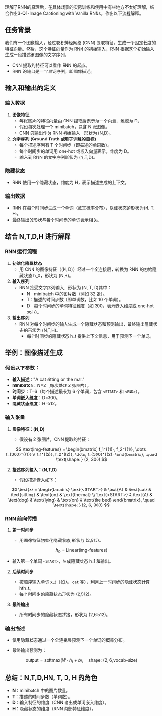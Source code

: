 理解了RNN的原理后，在具体场景的实际训练和使用中有些地方不太好理解，结合作业3-Q1-Image Captioning with Vanilla RNNs，作出以下流程解释。



## 任务背景

我们有一个图像输入，经过卷积神经网络 (CNN) 提取特征，生成一个固定长度的特征向量。然后，这个特征向量作为 RNN 的初始输入，RNN 根据这个初始输入生成一段描述该图像的文字序列。

- CNN 提取的特征可以看作 RNN 的起点。
- RNN 的输出是一个单词序列，即图像描述。



## 输入和输出的定义

### 输入数据

1. **图像特征**
   - 每张图片的特征向量由 CNN 提取后表示为一个向量，维度为 D。
   - 假设每次处理一个 minibatch，包含 N 张图像。
   - CNN 的输出作为 RNN 初始输入，形状为 (N,D)。
2. **文字序列 (Ground Truth 或用于训练的目标)**
   - 每个描述序列有 T 个时间步（即描述的单词数）。
   - 每个时间步的单词用 one-hot 或嵌入向量表示，维度为 D。
   - 输入到 RNN 的文字序列形状为 (N,T,D)。

### 隐藏状态

- RNN 使用一个隐藏状态，维度为 H，表示描述生成的上下文。

### 输出数据

- RNN 在每个时间步生成一个单词（或其概率分布），隐藏状态的形状为(N, T, H)。
- 最终输出的形状与每个时间步的单词表示相关。



## 结合 N,T,D,H 进行解释

### RNN 运行流程

1. **初始化隐藏状态**
   - 用 CNN 的图像特征（(N, D)）经过一个全连接层，转换为 RNN 的初始隐藏状态 h_0，形状为 (N,H)。
2. **输入序列**
   - RNN 接受文字序列输入，形状为 (N, T, D)其中：
     - N：minibatch 中的图片数（例如 32 张）。
     - T：描述的时间步数（即单词数，比如 10 个单词）。
     - D：每个时间步的单词特征维度（如 300，表示嵌入维度或 one-hot 大小）。
3. **输出序列**
   - RNN 对每个时间步的输入生成一个隐藏状态和预测输出，最终输出隐藏状态的形状为 (N,T,H)。
     - 每个时间步的隐藏状态 h_t 提供上下文信息，用于预测下一个单词。



## 举例：图像描述生成

### 假设以下参数：

- **输入描述**："A cat sitting on the mat."
- **minibatch**：N=2（每次处理 2 张图片）。
- **时间步**：T=6（每个描述最长为 6 个单词，包含 `<START>` 和 `<END>`）。
- **单词嵌入维度**：D=300。
- **隐藏状态维度**：H=512。

### 输入张量

1. **图像特征：(N,D)**

   - 假设有 2 张图片，CNN 提取的特征：
     
$$
\text{img-features} = \begin{bmatrix} f_1^{(1)}, f_2^{(1)}, \dots, f_{300}^{(1)} \\ f_1^{(2)}, f_2^{(2)}, \dots, f_{300}^{(2)} \end{bmatrix}, \quad 
\text{shape: } (2, 300)
$$
     

2. **描述序列输入：(N,T,D)**

   - 假设描述嵌入如下：
     
$$
\text{x} = \begin{bmatrix} \text{<START>} & \text{A} & \text{cat} & \text{sitting} & \text{on} & \text{the mat} \\ \text{<START>} & \text{A} & \text{dog} & \text{lying} & \text{on} & \text{the bed} \end{bmatrix}, \quad 
\text{shape: } (2, 6, 300)
$$

### RNN 前向传播

1. **第一时间步**

   - 用图像特征初始化隐藏状态,形状为 (2,512)。

$$
h_0 = \text{Linear}(\text{img-features})
$$

   - 输入第一个单词 `<START>`，生成隐藏状态 h_1 和输出。

2. **后续时间步**

   - 按顺序输入单词 x_t（如 `A`、`cat` 等），利用上一时间步的隐藏状态计算 hth_t。
   - 每个时间步的隐藏状态形状为 (2,512)。

3. **最终输出**

   - 所有时间步的隐藏状态拼接，形状为 (2,6,512)。

### 输出描述

- 使用隐藏状态通过一个全连接层预测下一个单词的概率分布。

- 最终输出预测为： 


$$
\text{output} = \text{softmax}(W \cdot h_t + b), \quad \text{shape: } (2, 6, \text{vocab-size})
$$
  



## 总结：N,T,D,HN, T, D, H 的角色

- **N**：minibatch 中的图片数量。
- **T**：描述的时间步数（单词数）。
- **D**：输入特征的维度（CNN 输出或单词嵌入维度）。
- **H**：隐藏状态的维度（RNN 内部特征维度）。
